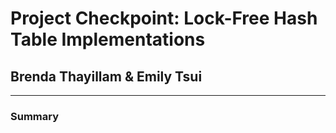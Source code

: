 # Project Checkpoint: Lock-Free Hash Table Implementations
## Brenda Thayillam & Emily Tsui
---


### Summary
